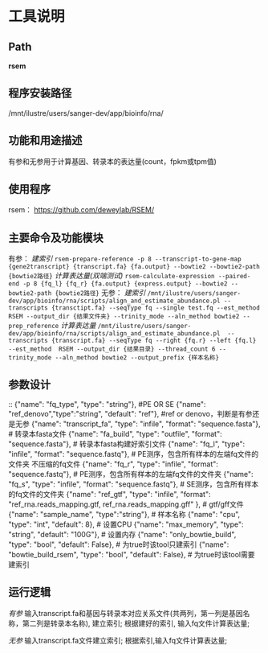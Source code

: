 
工具说明
==========================

Path
-----------

**rsem**

程序安装路径
-----------------------------------

/mnt/ilustre/users/sanger-dev/app/bioinfo/rna/

功能和用途描述
-----------------------------------

有参和无参用于计算基因、转录本的表达量(count，fpkm或tpm值)

使用程序
-----------------------------------

rsem：
https://github.com/deweylab/RSEM/

主要命令及功能模块
-----------------------------------

有参：
*建索引*
`rsem-prepare-reference -p 8 --transcript-to-gene-map {gene2transcript} {transcript.fa} {fa.output} --bowtie2 --bowtie2-path {bowtie2路径}`
*计算表达量(双端测试)*
`rsem-calculate-expression --paired-end -p 8 {fq_l} {fq_r} {fa.output} {express.output} --bowtie2 --bowtie2-path {bowtie2路径}`
无参：
*建索引* `/mnt/ilustre/users/sanger-dev/app/bioinfo/rna/scripts/align_and_estimate_abundance.pl --transcripts {transctipt.fa} --seqType fq --single test.fq --est_method  RSEM --output_dir {结果文件夹} --trinity_mode --aln_method bowtie2 --prep_reference`
*计算表达量*
`/mnt/ilustre/users/sanger-dev/app/bioinfo/rna/scripts/align_and_estimate_abundance.pl  --transcripts {transcript.fa} --seqType fq --right {fq.r} --left {fq.l} --est_method  RSEM --output_dir {结果目录} --thread_count 6 --trinity_mode --aln_method bowtie2 --output_prefix {样本名称}`

参数设计
-----------------------------------

::          {"name": "fq_type", "type": "string"}, #PE OR SE
            {"name": "ref_denovo","type":"string", "default": "ref"}, #ref or denovo，判断是有参还是无参
            {"name": "transcript_fa", "type": "infile", "format": "sequence.fasta"},  # 转录本fasta文件
            {"name": "fa_build", "type": "outfile", "format": "sequence.fasta"},  # 转录本fasta构建好索引文件
            {"name": "fq_l", "type": "infile", "format": "sequence.fastq"},  # PE测序，包含所有样本的左端fq文件的文件夹  不压缩的fq文件
            {"name": "fq_r", "type": "infile", "format": "sequence.fastq"},  # PE测序，包含所有样本的左端fq文件的文件夹
            {"name": "fq_s", "type": "infile", "format": "sequence.fastq"},  # SE测序，包含所有样本的fq文件的文件夹
            {"name": "ref_gtf", "type": "infile", "format": "ref_rna.reads_mapping.gtf, ref_rna.reads_mapping.gff" }, # gtf/gff文件
            {"name": "sample_name", "type":"string"}, # 样本名称
            {"name": "cpu", "type": "int", "default": 8},  # 设置CPU
            {"name": "max_memory", "type": "string", "default": "100G"}, # 设置内存
            {"name": "only_bowtie_build", "type": "bool", "default": False},  # 为true时该tool只建索引
            {"name": "bowtie_build_rsem", "type": "bool", "default": False},  # 为true时该tool需要建索引   

运行逻辑
-----------------------------------

*有参*
输入transcript.fa和基因与转录本对应关系文件(共两列，第一列是基因名称，第二列是转录本名称), 建立索引;
根据建好的索引, 输入fq文件计算表达量;

*无参*
输入transcript.fa文件建立索引;
根据索引,输入fq文件计算表达量;
